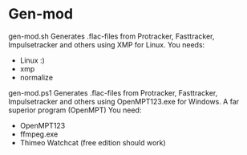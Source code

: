 # Gen-mod

gen-mod.sh
Generates .flac-files from Protracker, Fasttracker, Impulsetracker and others using XMP for Linux.
You needs:
- Linux :)
- xmp
- normalize

gen-mod.ps1
Generates .flac-files from Protracker, Fasttracker, Impulsetracker and others using OpenMPT123.exe for Windows. A far superior program (OpenMPT)
You need:
- OpenMPT123
- ffmpeg.exe
- Thimeo Watchcat (free edition should work) 

